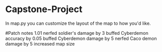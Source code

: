 # Capstone-Project
In map.py you can customize the layout of the map to how you'd like. 

#Patch notes 1.01
nerfed soldier's damage by 3
buffed Cyberdemon accuracy by 0.05
buffed Cyberdemon damage by 5
nerfed Caco demon damage by 5
increased map size
